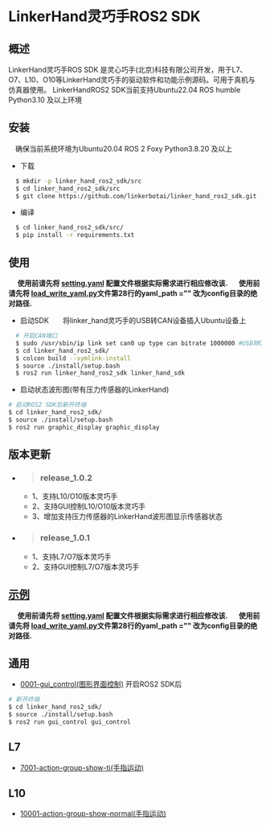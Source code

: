 # LinkerHand灵巧手ROS2 SDK

## 概述
LinkerHand灵巧手ROS SDK 是灵心巧手(北京)科技有限公司开发，用于L7、O7、L10、O10等LinkerHand灵巧手的驱动软件和功能示例源码。可用于真机与仿真器使用。
LinkerHandROS2 SDK当前支持Ubuntu22.04 ROS humble Python3.10 及以上环境

## 安装
&ensp;&ensp;确保当前系统环境为Ubuntu20.04 ROS 2 Foxy Python3.8.20 及以上
- 下载

```bash
  $ mkdir -p linker_hand_ros2_sdk/src
  $ cd linker_hand_ros2_sdk/src
  $ git clone https://github.com/linkerbotai/linker_hand_ros2_sdk.git
```

- 编译

```bash
  $ cd linker_hand_ros2_sdk/src/
  $ pip install -r requirements.txt
```

## 使用
&ensp;&ensp; __使用前请先将 [setting.yaml](linker_hand_ros2_sdk/src/linker_hand_ros2_sdk/linker_hand_ros2_sdk/LinkerHand/config) 配置文件根据实际需求进行相应修改该.__
&ensp;&ensp; __使用前请先将 [load_write_yaml.py](linker_hand_ros2_sdk/src/linker_hand_ros2_sdk/linker_hand_ros2_sdk/LinkerHand/utils/)文件第28行的yaml_path ="" 改为config目录的绝对路径.__

- 启动SDK&ensp;&ensp;&ensp;&ensp;将linker_hand灵巧手的USB转CAN设备插入Ubuntu设备上
```bash
  # 开启CAN端口
  $ sudo /usr/sbin/ip link set can0 up type can bitrate 1000000 #USB转CAN设备蓝色灯常亮状态
  $ cd linker_hand_ros2_sdk/
  $ colcon build --symlink-install
  $ source ./install/setup.bash
  $ ros2 run linker_hand_ros2_sdk linker_hand_sdk
```
- 启动状态波形图(带有压力传感器的LinkerHand)
```bash
# 启动ROS2 SDK后新开终端
$ cd linker_hand_ros2_sdk/
$ source ./install/setup.bash
$ ros2 run graphic_display graphic_display
```

## 版本更新
- > ### release_1.0.2
  - 1、支持L10/O10版本灵巧手
  - 2、支持GUI控制L10/O10版本灵巧手
  - 3、增加支持压力传感器的LinkerHand波形图显示传感器状态
- > ### release_1.0.1
  - 1、支持L7/O7版本灵巧手
  - 2、支持GUI控制L7/O7版本灵巧手


## [示例](examples/)

&ensp;&ensp; __使用前请先将 [setting.yaml](linker_hand_ros2_sdk/src/linker_hand_ros2_sdk/linker_hand_ros2_sdk/LinkerHand/config) 配置文件根据实际需求进行相应修改该.__
&ensp;&ensp; __使用前请先将 [load_write_yaml.py](linker_hand_ros2_sdk/src/linker_hand_ros2_sdk/linker_hand_ros2_sdk/LinkerHand/utils/)文件第28行的yaml_path ="" 改为config目录的绝对路径.__

## 通用
- [0001-gui_control(图形界面控制)](图形界面控制)
开启ROS2 SDK后
```bash
# 新开终端
$ cd linker_hand_ros2_sdk/
$ source ./install/setup.bash
$ ros2 run gui_control gui_control
```
## L7
- [7001-action-group-show-ti(手指运动)](手指运动)

## L10
- [10001-action-group-show-normal(手指运动)](手指运动)


